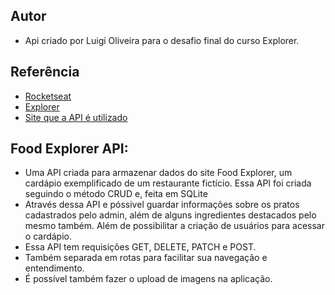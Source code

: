 ## Autor

- Api criado por Luigi Oliveira para o desafio final do curso Explorer.


## Referência

 - [Rocketseat](https://app.rocketseat.com.br/journey/explorer/contents)
 - [Explorer](https://app.rocketseat.com.br/?type=ALL)
 - [Site que a API é utilizado](https://celebrated-genie-8221af.netlify.app)
## Food Explorer API:

- Uma API criada para armazenar dados do site Food Explorer, um cardápio exemplificado de um restaurante fictício. Essa API foi criada seguindo o método CRUD e, feita em SQLite
- Através dessa API e póssivel guardar informações sobre os pratos cadastrados pelo admin, além de alguns ingredientes destacados pelo mesmo também. Além de possibilitar a criação de usuários para acessar o cardápio.
- Essa API tem requisições GET, DELETE, PATCH e POST.
- Também separada em rotas para facilitar sua navegação e entendimento.
- É possível também fazer o upload de imagens na aplicação.